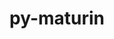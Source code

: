 ---
title: "py-maturin"
layout: cache
categories: [package, develop-2025-02-09]
meta: {"versions": ["1.8.2"], "compilers": ["gcc@=11.1.0", "gcc@=11.4.0", "gcc@=13.2.0", "gcc@=7.5.0"], "oss": ["ubuntu18.04", "ubuntu20.04", "ubuntu22.04", "ubuntu24.04"], "platforms": ["linux"], "targets": ["aarch64", "neoverse_v2", "x86_64_v3"], "stacks": ["data-vis-sdk", "e4s", "e4s-neoverse-v2", "ml-linux-aarch64-cpu", "ml-linux-aarch64-cuda", "ml-linux-x86_64-cpu", "ml-linux-x86_64-cuda", "ml-linux-x86_64-rocm", "radiuss", "root"], "num_specs": 18, "num_specs_by_stack": {"root": 18, "radiuss": 2, "data-vis-sdk": 1, "e4s-neoverse-v2": 3, "e4s": 6, "ml-linux-aarch64-cpu": 3, "ml-linux-aarch64-cuda": 3, "ml-linux-x86_64-cpu": 3, "ml-linux-x86_64-cuda": 3, "ml-linux-x86_64-rocm": 1}}
spec_details: [{"hash": "z6fl6y2gtzajwbkye6bwlo4psa22z6u3", "compiler": "gcc@=7.5.0", "versions": ["1.8.2"], "os": "ubuntu18.04", "platform": "linux", "target": "x86_64_v3", "variants": ["build_system=python_pip"], "stacks": ["root", "radiuss"], "size": "-", "tarball": "https://binaries.spack.io/develop-2025-02-09/build_cache/linux-ubuntu18.04-x86_64_v3/gcc-7.5.0/py-maturin-1.8.2/linux-ubuntu18.04-x86_64_v3-gcc-7.5.0-py-maturin-1.8.2-z6fl6y2gtzajwbkye6bwlo4psa22z6u3.spack"}, {"hash": "mubn2edq5nrmaaw6r452jryc5g3d4peb", "compiler": "gcc@=7.5.0", "versions": ["1.8.2"], "os": "ubuntu18.04", "platform": "linux", "target": "x86_64_v3", "variants": ["build_system=python_pip"], "stacks": ["root", "radiuss"], "size": "-", "tarball": "https://binaries.spack.io/develop-2025-02-09/build_cache/linux-ubuntu18.04-x86_64_v3/gcc-7.5.0/py-maturin-1.8.2/linux-ubuntu18.04-x86_64_v3-gcc-7.5.0-py-maturin-1.8.2-mubn2edq5nrmaaw6r452jryc5g3d4peb.spack"}, {"hash": "h7ovzz3fjf2f75bhmsksx6wuw4r2ekar", "compiler": "gcc@=11.1.0", "versions": ["1.8.2"], "os": "ubuntu20.04", "platform": "linux", "target": "x86_64_v3", "variants": ["build_system=python_pip"], "stacks": ["root", "data-vis-sdk"], "size": "-", "tarball": "https://binaries.spack.io/develop-2025-02-09/build_cache/linux-ubuntu20.04-x86_64_v3/gcc-11.1.0/py-maturin-1.8.2/linux-ubuntu20.04-x86_64_v3-gcc-11.1.0-py-maturin-1.8.2-h7ovzz3fjf2f75bhmsksx6wuw4r2ekar.spack"}, {"hash": "djxaot666v22u536uu36tptx5zvkltv3", "compiler": "gcc@=11.4.0", "versions": ["1.8.2"], "os": "ubuntu22.04", "platform": "linux", "target": "neoverse_v2", "variants": ["build_system=python_pip"], "stacks": ["root", "e4s-neoverse-v2"], "size": "-", "tarball": "https://binaries.spack.io/develop-2025-02-09/build_cache/linux-ubuntu22.04-neoverse_v2/gcc-11.4.0/py-maturin-1.8.2/linux-ubuntu22.04-neoverse_v2-gcc-11.4.0-py-maturin-1.8.2-djxaot666v22u536uu36tptx5zvkltv3.spack"}, {"hash": "ze2gsfkkdk5wg3tjxlb5m5tyljixmcij", "compiler": "gcc@=11.4.0", "versions": ["1.8.2"], "os": "ubuntu22.04", "platform": "linux", "target": "neoverse_v2", "variants": ["build_system=python_pip"], "stacks": ["root", "e4s-neoverse-v2"], "size": "-", "tarball": "https://binaries.spack.io/develop-2025-02-09/build_cache/linux-ubuntu22.04-neoverse_v2/gcc-11.4.0/py-maturin-1.8.2/linux-ubuntu22.04-neoverse_v2-gcc-11.4.0-py-maturin-1.8.2-ze2gsfkkdk5wg3tjxlb5m5tyljixmcij.spack"}, {"hash": "w5a6r5d63rvyfdkv2pfivdweqdz7cq7h", "compiler": "gcc@=11.4.0", "versions": ["1.8.2"], "os": "ubuntu22.04", "platform": "linux", "target": "neoverse_v2", "variants": ["build_system=python_pip"], "stacks": ["root", "e4s-neoverse-v2"], "size": "-", "tarball": "https://binaries.spack.io/develop-2025-02-09/build_cache/linux-ubuntu22.04-neoverse_v2/gcc-11.4.0/py-maturin-1.8.2/linux-ubuntu22.04-neoverse_v2-gcc-11.4.0-py-maturin-1.8.2-w5a6r5d63rvyfdkv2pfivdweqdz7cq7h.spack"}, {"hash": "h6llvwahw4tyv7zljie2d45usfkahwdg", "compiler": "gcc@=11.4.0", "versions": ["1.8.2"], "os": "ubuntu22.04", "platform": "linux", "target": "x86_64_v3", "variants": ["build_system=python_pip"], "stacks": ["root", "e4s"], "size": "-", "tarball": "https://binaries.spack.io/develop-2025-02-09/build_cache/linux-ubuntu22.04-x86_64_v3/gcc-11.4.0/py-maturin-1.8.2/linux-ubuntu22.04-x86_64_v3-gcc-11.4.0-py-maturin-1.8.2-h6llvwahw4tyv7zljie2d45usfkahwdg.spack"}, {"hash": "knh4wdtc4ttidiqsftj3t375uodf43wy", "compiler": "gcc@=11.4.0", "versions": ["1.8.2"], "os": "ubuntu22.04", "platform": "linux", "target": "x86_64_v3", "variants": ["build_system=python_pip"], "stacks": ["root", "e4s"], "size": "-", "tarball": "https://binaries.spack.io/develop-2025-02-09/build_cache/linux-ubuntu22.04-x86_64_v3/gcc-11.4.0/py-maturin-1.8.2/linux-ubuntu22.04-x86_64_v3-gcc-11.4.0-py-maturin-1.8.2-knh4wdtc4ttidiqsftj3t375uodf43wy.spack"}, {"hash": "cv7pzxdowxrfctt6k77kkumnw3tpi2kr", "compiler": "gcc@=11.4.0", "versions": ["1.8.2"], "os": "ubuntu22.04", "platform": "linux", "target": "x86_64_v3", "variants": ["build_system=python_pip"], "stacks": ["root", "e4s"], "size": "-", "tarball": "https://binaries.spack.io/develop-2025-02-09/build_cache/linux-ubuntu22.04-x86_64_v3/gcc-11.4.0/py-maturin-1.8.2/linux-ubuntu22.04-x86_64_v3-gcc-11.4.0-py-maturin-1.8.2-cv7pzxdowxrfctt6k77kkumnw3tpi2kr.spack"}, {"hash": "2zfms5u2zgu7hukoqoj7gstyqnjbpa6b", "compiler": "gcc@=11.4.0", "versions": ["1.8.2"], "os": "ubuntu22.04", "platform": "linux", "target": "x86_64_v3", "variants": ["build_system=python_pip"], "stacks": ["root", "e4s"], "size": "-", "tarball": "https://binaries.spack.io/develop-2025-02-09/build_cache/linux-ubuntu22.04-x86_64_v3/gcc-11.4.0/py-maturin-1.8.2/linux-ubuntu22.04-x86_64_v3-gcc-11.4.0-py-maturin-1.8.2-2zfms5u2zgu7hukoqoj7gstyqnjbpa6b.spack"}, {"hash": "4i6yjurgooajtgjdo26sp5z7d7fubmiq", "compiler": "gcc@=11.4.0", "versions": ["1.8.2"], "os": "ubuntu22.04", "platform": "linux", "target": "x86_64_v3", "variants": ["build_system=python_pip"], "stacks": ["root", "e4s"], "size": "-", "tarball": "https://binaries.spack.io/develop-2025-02-09/build_cache/linux-ubuntu22.04-x86_64_v3/gcc-11.4.0/py-maturin-1.8.2/linux-ubuntu22.04-x86_64_v3-gcc-11.4.0-py-maturin-1.8.2-4i6yjurgooajtgjdo26sp5z7d7fubmiq.spack"}, {"hash": "pd3te7wddlqrrtrccp5woengso7ualvj", "compiler": "gcc@=11.4.0", "versions": ["1.8.2"], "os": "ubuntu22.04", "platform": "linux", "target": "x86_64_v3", "variants": ["build_system=python_pip"], "stacks": ["root", "e4s"], "size": "-", "tarball": "https://binaries.spack.io/develop-2025-02-09/build_cache/linux-ubuntu22.04-x86_64_v3/gcc-11.4.0/py-maturin-1.8.2/linux-ubuntu22.04-x86_64_v3-gcc-11.4.0-py-maturin-1.8.2-pd3te7wddlqrrtrccp5woengso7ualvj.spack"}, {"hash": "gmtwbhpsvdrjmn4nnjcerm4eivqijuog", "compiler": "gcc@=13.2.0", "versions": ["1.8.2"], "os": "ubuntu24.04", "platform": "linux", "target": "aarch64", "variants": ["build_system=python_pip"], "stacks": ["ml-linux-aarch64-cpu", "ml-linux-aarch64-cuda", "root"], "size": "-", "tarball": "https://binaries.spack.io/develop-2025-02-09/build_cache/linux-ubuntu24.04-aarch64/gcc-13.2.0/py-maturin-1.8.2/linux-ubuntu24.04-aarch64-gcc-13.2.0-py-maturin-1.8.2-gmtwbhpsvdrjmn4nnjcerm4eivqijuog.spack"}, {"hash": "jtchyqvz6szy5g5xzec4md7hd7i7u7lx", "compiler": "gcc@=13.2.0", "versions": ["1.8.2"], "os": "ubuntu24.04", "platform": "linux", "target": "aarch64", "variants": ["build_system=python_pip"], "stacks": ["ml-linux-aarch64-cpu", "ml-linux-aarch64-cuda", "root"], "size": "-", "tarball": "https://binaries.spack.io/develop-2025-02-09/build_cache/linux-ubuntu24.04-aarch64/gcc-13.2.0/py-maturin-1.8.2/linux-ubuntu24.04-aarch64-gcc-13.2.0-py-maturin-1.8.2-jtchyqvz6szy5g5xzec4md7hd7i7u7lx.spack"}, {"hash": "dmxvnv5tn4a2plm42zp7b4ovheb2x6ch", "compiler": "gcc@=13.2.0", "versions": ["1.8.2"], "os": "ubuntu24.04", "platform": "linux", "target": "aarch64", "variants": ["build_system=python_pip"], "stacks": ["ml-linux-aarch64-cpu", "ml-linux-aarch64-cuda", "root"], "size": "-", "tarball": "https://binaries.spack.io/develop-2025-02-09/build_cache/linux-ubuntu24.04-aarch64/gcc-13.2.0/py-maturin-1.8.2/linux-ubuntu24.04-aarch64-gcc-13.2.0-py-maturin-1.8.2-dmxvnv5tn4a2plm42zp7b4ovheb2x6ch.spack"}, {"hash": "ehn3eeiuz2suy3cb77cnorzsmaq54z4q", "compiler": "gcc@=13.2.0", "versions": ["1.8.2"], "os": "ubuntu24.04", "platform": "linux", "target": "x86_64_v3", "variants": ["build_system=python_pip"], "stacks": ["ml-linux-x86_64-cpu", "root", "ml-linux-x86_64-cuda"], "size": "-", "tarball": "https://binaries.spack.io/develop-2025-02-09/build_cache/linux-ubuntu24.04-x86_64_v3/gcc-13.2.0/py-maturin-1.8.2/linux-ubuntu24.04-x86_64_v3-gcc-13.2.0-py-maturin-1.8.2-ehn3eeiuz2suy3cb77cnorzsmaq54z4q.spack"}, {"hash": "ykdiqe3isnrr3rh6up4fqileyiy7gt2b", "compiler": "gcc@=13.2.0", "versions": ["1.8.2"], "os": "ubuntu24.04", "platform": "linux", "target": "x86_64_v3", "variants": ["build_system=python_pip"], "stacks": ["ml-linux-x86_64-cpu", "root", "ml-linux-x86_64-cuda"], "size": "-", "tarball": "https://binaries.spack.io/develop-2025-02-09/build_cache/linux-ubuntu24.04-x86_64_v3/gcc-13.2.0/py-maturin-1.8.2/linux-ubuntu24.04-x86_64_v3-gcc-13.2.0-py-maturin-1.8.2-ykdiqe3isnrr3rh6up4fqileyiy7gt2b.spack"}, {"hash": "crqza6s22gumrhp7yezhm4oufvcyg3j4", "compiler": "gcc@=13.2.0", "versions": ["1.8.2"], "os": "ubuntu24.04", "platform": "linux", "target": "x86_64_v3", "variants": ["build_system=python_pip"], "stacks": ["ml-linux-x86_64-cpu", "ml-linux-x86_64-rocm", "root", "ml-linux-x86_64-cuda"], "size": "-", "tarball": "https://binaries.spack.io/develop-2025-02-09/build_cache/linux-ubuntu24.04-x86_64_v3/gcc-13.2.0/py-maturin-1.8.2/linux-ubuntu24.04-x86_64_v3-gcc-13.2.0-py-maturin-1.8.2-crqza6s22gumrhp7yezhm4oufvcyg3j4.spack"}]
---